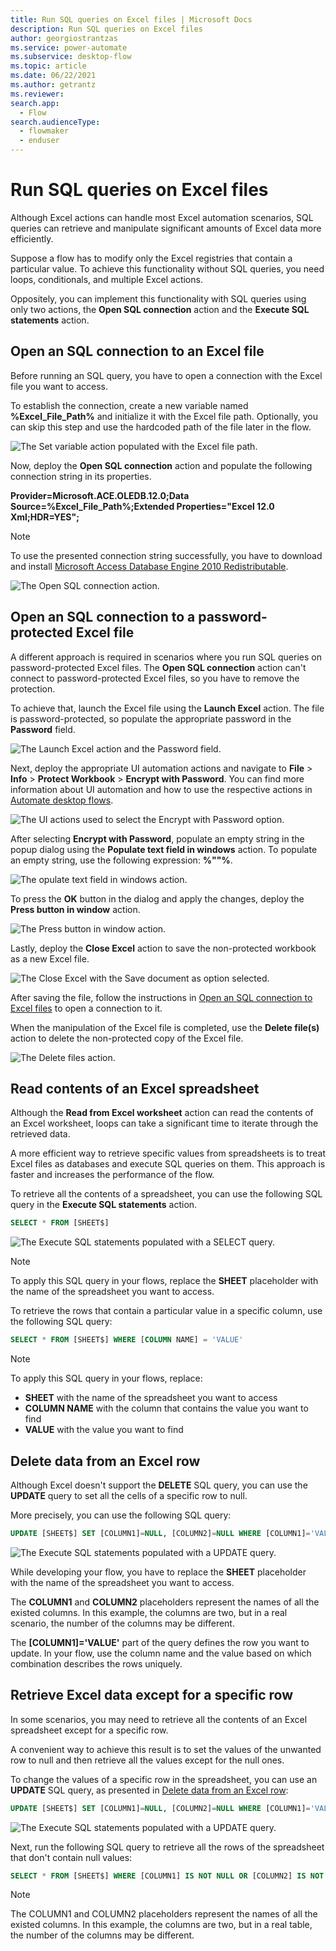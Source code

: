 ```yaml
---
title: Run SQL queries on Excel files | Microsoft Docs
description: Run SQL queries on Excel files
author: georgiostrantzas
ms.service: power-automate
ms.subservice: desktop-flow
ms.topic: article
ms.date: 06/22/2021
ms.author: getrantz
ms.reviewer:
search.app: 
  - Flow
search.audienceType: 
  - flowmaker
  - enduser
---
```


# Run SQL queries on Excel files

Although Excel actions can handle most Excel automation scenarios, SQL queries can retrieve and manipulate significant amounts of Excel data more efficiently.

Suppose a flow has to modify only the Excel registries that contain a particular value. To achieve this functionality without SQL queries, you need loops, conditionals, and multiple Excel actions.

Oppositely, you can implement this functionality with SQL queries using only two actions, the **Open SQL connection** action and the **Execute SQL statements** action.

## Open an SQL connection to an Excel file

Before running an SQL query, you have to open a connection with the Excel file you want to access. 

To establish the connection, create a new variable named **%Excel_File_Path%** and initialize it with the Excel file path. Optionally, you can skip this step and use the hardcoded path of the file later in the flow.

![The Set variable action populated with the Excel file path.](media/sql-queries-excel/set-variable-action.png)

Now, deploy the **Open SQL connection** action and populate the following connection string in its properties.

**Provider=Microsoft.ACE.OLEDB.12.0;Data Source=%Excel_File_Path%;Extended Properties="Excel 12.0 Xml;HDR=YES";**

> [!NOTE]
> To use the presented connection string successfully, you have to download and install [Microsoft Access Database Engine 2010 Redistributable](https://www.microsoft.com/download/details.aspx?id=13255).

![The Open SQL connection action.](media/sql-queries-excel/open-sql-connection-action.png)

## Open an SQL connection to a password-protected Excel file

A different approach is required in scenarios where you run SQL queries on password-protected Excel files. The **Open SQL connection** action can't connect to password-protected Excel files, so you have to remove the protection.

To achieve that, launch the Excel file using the **Launch Excel** action. The file is password-protected, so populate the appropriate password in the **Password** field.

![The Launch Excel action and the Password field.](media/sql-queries-excel/launch-excel-action.png)

Next, deploy the appropriate UI automation actions and navigate to **File** > **Info** > **Protect Workbook** > **Encrypt with Password**. You can find more information about UI automation and how to use the respective actions in [Automate desktop flows](../desktop-automation.md).

![The UI actions used to select the Encrypt with Password option.](media/sql-queries-excel/ui-actions.png)

After selecting **Encrypt with Password**, populate an empty string in the popup dialog using the **Populate text field in windows** action. To populate an empty string, use the following expression: **%""%**.

![The opulate text field in windows action.](media/sql-queries-excel/populate-text-field-action.png)

To press the **OK** button in the dialog and apply the changes, deploy the **Press button in window** action.

![The Press button in window action.](media/sql-queries-excel/press-button-action.png)

Lastly, deploy the **Close Excel** action to save the non-protected workbook as a new Excel file.

![The Close Excel with the Save document as option selected.](media/sql-queries-excel/close-excel-action.png)

After saving the file, follow the instructions in [Open an SQL connection to Excel files](sql-queries-excel.md#open-an-sql-connection-to-an-excel-file) to open a connection to it.

When the manipulation of the Excel file is completed, use the **Delete file(s)** action to delete the non-protected copy of the Excel file.

![The Delete files action.](media/sql-queries-excel/delete-file-action.png)

## Read contents of an Excel spreadsheet

Although the **Read from Excel worksheet** action can read the contents of an Excel worksheet, loops can take a significant time to iterate through the retrieved data.

A more efficient way to retrieve specific values from spreadsheets is to treat Excel files as databases and execute SQL queries on them. This approach is faster and increases the performance of the flow.

To retrieve all the contents of a spreadsheet, you can use the following SQL query in the **Execute SQL statements** action.

``` SQL
SELECT * FROM [SHEET$]
```

![The Execute SQL statements populated with a SELECT query.](media/sql-queries-excel/execute-sql-statement-action.png)

> [!NOTE]
> To apply this SQL query in your flows, replace the **SHEET** placeholder with the name of the spreadsheet you want to access.

To retrieve the rows that contain a particular value in a specific column, use the following SQL query:

``` SQL
SELECT * FROM [SHEET$] WHERE [COLUMN NAME] = 'VALUE'
```

> [!NOTE] 
> To apply this SQL query in your flows, replace:
> - **SHEET** with the name of the spreadsheet you want to access
> - **COLUMN NAME** with the column that contains the value you want to find
> - **VALUE** with the value you want to find

## Delete data from an Excel row

Although Excel doesn't support the **DELETE** SQL query, you can use the **UPDATE** query to set all the cells of a specific row to null.

More precisely, you can use the following SQL query:

``` SQL
UPDATE [SHEET$] SET [COLUMN1]=NULL, [COLUMN2]=NULL WHERE [COLUMN1]='VALUE'
```

![The Execute SQL statements populated with a UPDATE query.](media/sql-queries-excel/execute-sql-statement-action-delete.png)

While developing your flow, you have to replace the **SHEET** placeholder with the name of the spreadsheet you want to access.

The **COLUMN1** and **COLUMN2** placeholders represent the names of all the existed columns. In this example, the columns are two, but in a real scenario, the number of the columns may be different.

The **\[COLUMN1\]='VALUE'** part of the query defines the row you want to update. In your flow, use the column name and the value based on which combination describes the rows uniquely.


## Retrieve Excel data except for a specific row

In some scenarios, you may need to retrieve all the contents of an Excel spreadsheet except for a specific row.

A convenient way to achieve this result is to set the values of the unwanted row to null and then retrieve all the values except for the null ones.

To change the values of a specific row in the spreadsheet, you can use an **UPDATE** SQL query, as presented in [Delete data from an Excel row](sql-queries-excel.md#delete-data-from-an-excel-row):

``` SQL
UPDATE [SHEET$] SET [COLUMN1]=NULL, [COLUMN2]=NULL WHERE [COLUMN1]='VALUE'
```
![The Execute SQL statements populated with a UPDATE query.](media/sql-queries-excel/execute-sql-statement-action-delete.png)

Next, run the following SQL query to retrieve all the rows of the spreadsheet that don't contain null values:

``` SQL
SELECT * FROM [SHEET$] WHERE [COLUMN1] IS NOT NULL OR [COLUMN2] IS NOT NULL
```

> [!NOTE]
> The COLUMN1 and COLUMN2 placeholders represent the names of all the existed columns. In this example, the columns are two, but in a real table, the number of the columns may be different.